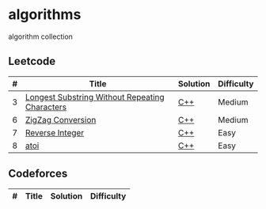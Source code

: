 # algorithms
algorithm collection

## Leetcode
| # | Title | Solution | Difficulty |
|---| ----- | -------- | ---------- |
| 3 | [Longest Substring Without Repeating Characters](https://leetcode.com/problems/longest-substring-without-repeating-characters/#/description) | [C++](./leetcode/3.cpp) | Medium | 
| 6 | [ZigZag Conversion](https://leetcode.com/problems/zigzag-conversion/#/description) | [C++](./leetcode/6.cpp) | Medium |
| 7 | [Reverse Integer](https://leetcode.com/problems/reverse-integer/#/description) | [C++](./leetcode/7.cpp) | Easy |
| 8 | [atoi](https://oj.leetcode.com/problems/string-to-integer-atoi/) | [C++](./leetcode/8.cpp) | Easy |

## Codeforces
| # | Title | Solution | Difficulty |
|---| ----- | -------- | ---------- |

